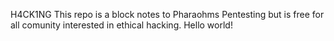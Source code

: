 H4CK1NG 
This repo is a block notes to Pharaohms Pentesting but is free for all comunity interested in ethical hacking.
Hello world!
